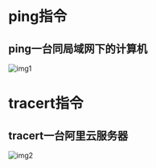 # ping指令
## ping一台同局域网下的计算机
![img1](https://github.com/zifeiyu0531/computer-network/blob/master/work1/img1.png)

# tracert指令
## tracert一台阿里云服务器
![img2](https://github.com/zifeiyu0531/computer-network/blob/master/work1/img2.png)